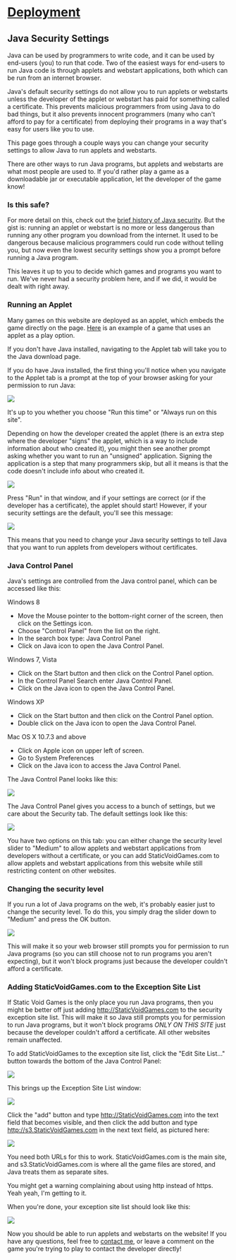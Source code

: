#  [Deployment](index.jsp)

## Java Security Settings

Java can be used by programmers to write code, and it can be used by end-users
(you) to run that code. Two of the easiest ways for end-users to run Java code
is through applets and webstart applications, both which can be run from an
internet browser.

Java's default security settings do not allow you to run applets or webstarts
unless the developer of the applet or webstart has paid for something called a
certificate. This prevents malicious programmers from using Java to do bad
things, but it also prevents innocent programmers (many who can't afford to
pay for a certificate) from deploying their programs in a way that's easy for
users like you to use.

This page goes through a couple ways you can change your security settings to
allow Java to run applets and webstarts.

There are other ways to run Java programs, but applets and webstarts are what
most people are used to. If you'd rather play a game as a downloadable jar or
executable application, let the developer of the game know!

### Is this safe?

For more detail on this, check out the [brief history of Java
security](History.jsp). But the gist is: running an applet or webstart is no
more or less dangerous than running any other program you download from the
internet. It used to be dangerous because malicious programmers could run code
without telling you, but now even the lowest security settings show you a
prompt before running a Java program.

This leaves it up to you to decide which games and programs you want to run.
We've never had a security problem here, and if we did, it would be dealt with
right away.

### Running an Applet

Many games on this website are deployed as an applet, which embeds the game
directly on the page. [Here](http://staticvoidgames.com/play/?game=GameOfLife)
is an example of a game that uses an applet as a play option.

If you don't have Java installed, navigating to the Applet tab will take you
to the Java download page.

If you do have Java installed, the first thing you'll notice when you navigate
to the Applet tab is a prompt at the top of your browser asking for your
permission to run Java:

![](http://staticvoidgames.com/tutorials/deployment/Applet1.png)

It's up to you whether you choose "Run this time" or "Always run on this
site".

Depending on how the developer created the applet (there is an extra step
where the developer "signs" the applet, which is a way to include information
about who created it), you might then see another prompt asking whether you
want to run an "unsigned" application. Signing the application is a step that
many programmers skip, but all it means is that the code doesn't include info
about who created it.

![](Applet2.png)

Press "Run" in that window, and if your settings are correct (or if the
developer has a certificate), the applet should start! However, if your
security settings are the default, you'll see this message:

![](ApplicationBlocked1.png)

This means that you need to change your Java security settings to tell Java
that you want to run applets from developers without certificates.

### Java Control Panel

Java's settings are controlled from the Java control panel, which can be
accessed like this:

Windows 8

  * Move the Mouse pointer to the bottom-right corner of the screen, then click on the Settings icon.
  * Choose "Control Panel" from the list on the right.
  * In the search box type: Java Control Panel
  * Click on Java icon to open the Java Control Panel.

Windows 7, Vista

  * Click on the Start button and then click on the Control Panel option.
  * In the Control Panel Search enter Java Control Panel.
  * Click on the Java icon to open the Java Control Panel.

Windows XP

* Click on the Start button and then click on the Control Panel option.
* Double click on the Java icon to open the Java Control Panel.

Mac OS X 10.7.3 and above

* Click on Apple icon on upper left of screen.
* Go to System Preferences
* Click on the Java icon to access the Java Control Panel.

The Java Control Panel looks like this:

![](JavaControlPanel.png)

The Java Control Panel gives you access to a bunch of settings, but we care
about the Security tab. The default settings look like this:

![](JavaControlPanel2.png)

You have two options on this tab: you can either change the security level
slider to "Medium" to allow applets and webstart applications from developers
without a certificate, or you can add StaticVoidGames.com to allow applets and
webstart applications from this website while still restricting content on
other websites.

### Changing the security level

If you run a lot of Java programs on the web, it's probably easier just to
change the security level. To do this, you simply drag the slider down to
"Medium" and press the OK button.

![](JavaControlPanel3.png)

This will make it so your web browser still prompts you for permission to run
Java programs (so you can still choose not to run programs you aren't
expecting), but it won't block programs just because the developer couldn't
afford a certificate.

### Adding StaticVoidGames.com to the Exception Site List

If Static Void Games is the only place you run Java programs, then you might
be better off just adding http://StaticVoidGames.com to the security exception
site list. This will make it so Java still prompts you for permission to run
Java programs, but it won't block programs *ONLY ON THIS SITE* just because
the developer couldn't afford a certificate. All other websites remain
unaffected.

To add StaticVoidGames to the exception site list, click the "Edit Site
List..." button towards the bottom of the Java Control Panel:

![](JavaControlPanel4.png)

This brings up the Exception Site List window:

![](JavaControlPanel5.png)

Click the "add" button and type http://StaticVoidGames.com into the text field
that becomes visible, and then click the add button and type
http://s3.StaticVoidGames.com in the next text field, as pictured here:

![](JavaControlPanel6.png)

You need both URLs for this to work. StaticVoidGames.com is the main site, and
s3.StaticVoidGames.com is where all the game files are stored, and Java treats
them as separate sites.

You might get a warning complaining about using http instead of https. Yeah
yeah, I'm getting to it.

When you're done, your exception site list should look like this:

![](JavaControlPanel9.png)

Now you should be able to run applets and webstarts on the website! If you
have any questions, feel free to [contact
me](http://staticvoidgames.com/about/contact.jsp), or leave a comment on the
game you're trying to play to contact the developer directly!

